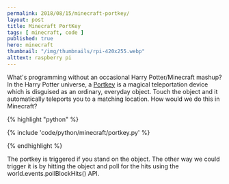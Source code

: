 ```yaml
---
permalink: 2018/08/15/minecraft-portkey/
layout: post
title: Minecraft PortKey
tags: [ minecraft, code ]
published: true
hero: minecraft 
thumbnail: "/img/thumbnails/rpi-420x255.webp"
alttext: raspberry pi
---
```


What's programming without an occasional Harry Potter/Minecraft mashup? In the Harry Potter universe, a 
<a href="https://www.pottermore.com/writing-by-jk-rowling/portkeys">Portkey</a> is a 
magical teleportation device which is disguised as an ordinary, everyday object. Touch the object and it automatically 
teleports you to a matching location. How would we do this in Minecraft?

{% highlight "python" %}

{% include 'code/python/minecraft/portkey.py' %}

{% endhighlight %}

The portkey is triggered if you stand on the object. The other way we could trigger it is by hitting the object and poll for 
the hits using the world.events.pollBlockHits() API.
